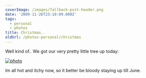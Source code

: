 ```yaml
---
coverImage: /images/fallback-post-header.png
date: '2009-11-26T23:10:09.000Z'
tags:
  - personal
  - photos
title: Christmas..
oldUrl: /photos-personal/christmas
---
```


Well kind of.. We got our very pretty little tree up today:

<!-- more -->

[![photo](/wp-content/uploads/2009/11/photo1.jpg "photo")](/wp-content/uploads/2009/11/photo1.jpg)

Im all hot and itchy now, so it better be bloody staying up till June.
